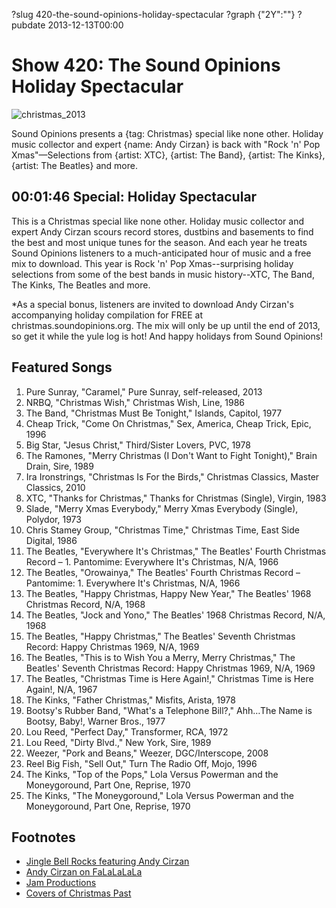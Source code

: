 ?slug 420-the-sound-opinions-holiday-spectacular
?graph {"2Y":""}
?pubdate 2013-12-13T00:00

# Show 420: The Sound Opinions Holiday Spectacular

![christmas_2013](https://static.soundopinions.org/images/2013/christmas_2013.jpg)

Sound Opinions presents a {tag: Christmas} special like none other. Holiday music collector and expert {name: Andy Cirzan} is back with "Rock 'n' Pop Xmas"—Selections from {artist: XTC}, {artist: The Band}, {artist: The Kinks}, {artist: The Beatles} and more.

## 00:01:46 Special: Holiday Spectacular
This is a Christmas special like none other. Holiday music collector and expert Andy Cirzan scours record stores, dustbins and basements to find the best and most unique tunes for the season. And each year he treats Sound Opinions listeners to a much-anticipated hour of music and a free mix to download. This year is Rock 'n' Pop Xmas--surprising holiday selections from some of the best bands in music history--XTC, The Band, The Kinks, The Beatles and more.

*As a special bonus, listeners are invited to download Andy Cirzan's accompanying holiday compilation for FREE at christmas.soundopinions.org. The mix will only be up until the end of 2013, so get it while the yule log is hot! And happy holidays from Sound Opinions!

## Featured Songs

1. Pure Sunray, "Caramel," Pure Sunray, self-released, 2013
1. NRBQ, "Christmas Wish," Christmas Wish, Line, 1986
1. The Band, "Christmas Must Be Tonight," Islands, Capitol, 1977
1. Cheap Trick, "Come On Christmas," Sex, America, Cheap Trick, Epic, 1996
1. Big Star, "Jesus Christ," Third/Sister Lovers, PVC, 1978
1. The Ramones, "Merry Christmas (I Don't Want to Fight Tonight)," Brain Drain, Sire, 1989
1. Ira Ironstrings, "Christmas Is For the Birds," Christmas Classics, Master Classics, 2010
1. XTC, "Thanks for Christmas," Thanks for Christmas (Single), Virgin, 1983
1. Slade, "Merry Xmas Everybody," Merry Xmas Everybody (Single), Polydor, 1973
1. Chris Stamey Group, "Christmas Time," Christmas Time, East Side Digital, 1986
1. The Beatles, "Everywhere It's Christmas," The Beatles' Fourth Christmas Record – 1. Pantomime: Everywhere It's Christmas, N/A, 1966
1. The Beatles, "Orowainya," The Beatles' Fourth Christmas Record – Pantomime: 1. Everywhere It's Christmas, N/A, 1966
1. The Beatles, "Happy Christmas, Happy New Year," The Beatles' 1968 Christmas Record, N/A, 1968
1. The Beatles, "Jock and Yono," The Beatles' 1968 Christmas Record, N/A, 1968
1. The Beatles, "Happy Christmas," The Beatles' Seventh Christmas Record: Happy Christmas 1969, N/A, 1969
1. The Beatles, "This is to Wish You a Merry, Merry Christmas," The Beatles' Seventh Christmas Record: Happy Christmas 1969, N/A, 1969
1. The Beatles, "Christmas Time is Here Again!," Christmas Time is Here Again!, N/A, 1967
1. The Kinks, "Father Christmas," Misfits, Arista, 1978
1. Bootsy's Rubber Band, "What's a Telephone Bill?," Ahh…The Name is Bootsy, Baby!, Warner Bros., 1977
1. Lou Reed, "Perfect Day," Transformer, RCA, 1972
1. Lou Reed, "Dirty Blvd.," New York, Sire, 1989
1. Weezer, "Pork and Beans," Weezer, DGC/Interscope, 2008
1. Reel Big Fish, "Sell Out," Turn The Radio Off, Mojo, 1996
1. The Kinks, "Top of the Pops," Lola Versus Powerman and the Moneygoround, Part One, Reprise, 1970
1. The Kinks, "The Moneygoround," Lola Versus Powerman and the Moneygoround, Part One, Reprise, 1970

## Footnotes
- [Jingle Bell Rocks featuring Andy Cirzan](http://jinglebellrocks.com/character/andy-cirzan/)
- [Andy Cirzan on FaLaLaLaLa](http://www.falalalala.com/tag/andy-cirzan/)
- [Jam Productions](http://jamusa.com/about-jam/jam-productions-ltd/)
- [Covers of Christmas Past](http://www.flickr.com/photos/soundopinions/sets/72157625585667334/)
